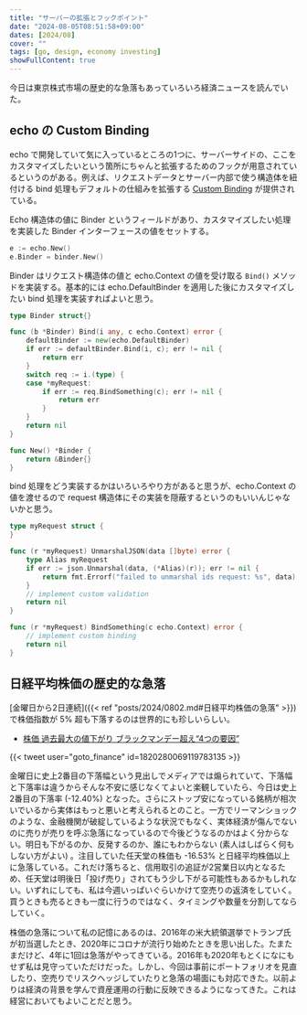 ```yaml
---
title: "サーバーの拡張とフックポイント"
date: "2024-08-05T08:51:58+09:00"
dates: [2024/08]
cover: ""
tags: [go, design, economy investing]
showFullContent: true
---
```


今日は東京株式市場の歴史的な急落もあっていろいろ経済ニュースを読んでいた。

## echo の Custom Binding

echo で開発していて気に入っているところの1つに、サーバーサイドの、ここをカスタマイズしたいという箇所にちゃんと拡張するためのフックが用意されているというのがある。例えば、リクエストデータとサーバー内部で使う構造体を紐付ける bind 処理もデフォルトの仕組みを拡張する [Custom Binding](https://echo.labstack.com/docs/binding#custom-binding) が提供されている。

Echo 構造体の値に Binder というフィールドがあり、カスタマイズしたい処理を実装した Binder インターフェースの値をセットする。

```go
e := echo.New()
e.Binder = binder.New()
```

Binder はリクエスト構造体の値と echo.Context の値を受け取る `Bind()` メソッドを実装する。基本的には echo.DefaultBinder を適用した後にカスタマイズしたい bind 処理を実装すればよいと思う。

```go
type Binder struct{}

func (b *Binder) Bind(i any, c echo.Context) error {
	defaultBinder := new(echo.DefaultBinder)
	if err := defaultBinder.Bind(i, c); err != nil {
		return err
	}
	switch req := i.(type) {
	case *myRequest:
		if err := req.BindSomething(c); err != nil {
			return err
		}
	}
	return nil
}

func New() *Binder {
	return &Binder{}
}
```

bind 処理をどう実装するかはいろいろやり方があると思うが、echo.Context の値を渡せるので request 構造体にその実装を隠蔽するというのもいいんじゃないかと思う。

```go
type myRequest struct {
}

func (r *myRequest) UnmarshalJSON(data []byte) error {
	type Alias myRequest 
	if err := json.Unmarshal(data, (*Alias)(r)); err != nil {
		return fmt.Errorf("failed to unmarshal ids request: %s", data)
	}
    // implement custom validation
	return nil
}

func (r *myRequest) BindSomething(c echo.Context) error {
    // implement custom binding
    return nil
}
```

## 日経平均株価の歴史的な急落

[金曜日から2日連続]({{< ref "posts/2024/0802.md#日経平均株価の急落" >}}) で株価指数が 5% 超も下落するのは世界的にも珍しいらしい。

* [株価 過去最大の値下がり ブラックマンデー超え“4つの要因”](https://www3.nhk.or.jp/news/html/20240805/k10014537281000.html)

{{< tweet user="goto_finance" id=1820280069119783135 >}}

金曜日に史上2番目の下落幅という見出しでメディアでは煽られていて、下落幅と下落率は違うからそんな不安に感じなくてよいと楽観していたら、今日は史上2番目の下落率 (-12.40%) となった。さらにストップ安になっている銘柄が相次いでいるから実体はもっと悪いと考えられるとのこと。一方でリーマンショックのような、金融機関が破綻しているような状況でもなく、実体経済が傷んでないのに売りが売りを呼ぶ急落になっているので今後どうなるのかはよく分からない。明日も下がるのか、反発するのか、誰にもわからない (素人はしばらく何もしない方がよい) 。注目していた任天堂の株価も -16.53% と日経平均株価以上に急落している。これだけ落ちると、信用取引の追証が2営業日以内となるため、任天堂は明後日「投げ売り」されてもう少し下がる可能性もあるかもしれない。いずれにしても、私は今週いっぱいぐらいかけて空売りの返済をしていく。買うときも売るときも一度に行うのではなく、タイミングや数量を分割してならしていく。

株価の急落について私の記憶にあるのは、2016年の米大統領選挙でトランプ氏が初当選したとき、2020年にコロナが流行り始めたときを思い出した。たまたまだけど、4年に1回は急落がやってきている。2016年も2020年もとくになにもせず私は見守っていただけだった。しかし、今回は事前にポートフォリオを見直したり、空売りでリスクヘッジしていたりと急落の場面にも対応できた。以前よりは経済の背景を学んで資産運用の行動に反映できるようになってきた。これは経営においてもよいことだと思う。
